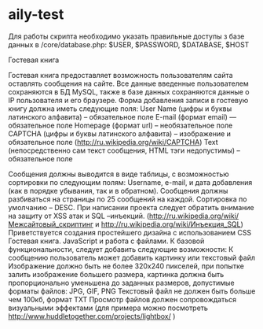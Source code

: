 # aily-test

Для работы скрипта необходимо указать правильные доступы з базе данных в /core/database.php:
$USER, $PASSWORD, $DATABASE, $HOST

Гостевая книга


Гостевая книга предоставляет возможность пользователям сайта оставлять сообщения на сайте. Все данные введенные пользователем сохраняются в БД MySQL, также в базе данных сохраняются данные о IP пользователя и его браузере.
Форма добавления записи в гостевую книгу должна иметь следующие поля:
User Name (цифры и буквы латинского алфавита) – обязательное поле
E-mail (формат email) — обязательное поле
Homepage (формат url) – необязательное поле
CAPTCHA (цифры и буквы латинского алфавита) – изображение и обязательное поле (http://ru.wikipedia.org/wiki/CAPTCHA)
Text (непосредственно сам текст сообщения, HTML тэги недопустимы) – обязательное поле
 
Сообщения должны выводится в виде таблицы, с возможностью сортировки по следующим полям: Username, e-mail, и дата добавления (как в порядке убывания, так и в обратном). Сообщения должны разбиваться на страницы по 25 сообщений на каждой. Сортировка по умолчанию – DESC.
При написании проекта следует обратить внимание на защиту от XSS атак и SQL –инъекций. (http://ru.wikipedia.org/wiki/Межсайтовый_скриптинг и http://ru.wikipedia.org/wiki/Инъекция_SQL)
Приветствуется создания простейшего дизайна с использованием CSS
Гостевая книга. JavaScript и работа с файлами.
К базовой функциональности, следует добавить следующие возможности:
К сообщению пользователь может добавить картинку или текстовый файл
Изображение должно быть не более 320х240 пикселей, при попытке залить изображение большего размера, картинка должна быть пропорционально уменьшена до заданных размеров, допустимые форматы файлов: JPG, GIF, PNG
Текстовый файл не должен быть больше чем 100кб, формат TXT
Просмотр файлов должен сопровождаться визуальными эффектами (для примера можно посмотреть http://www.huddletogether.com/projects/lightbox/ )



